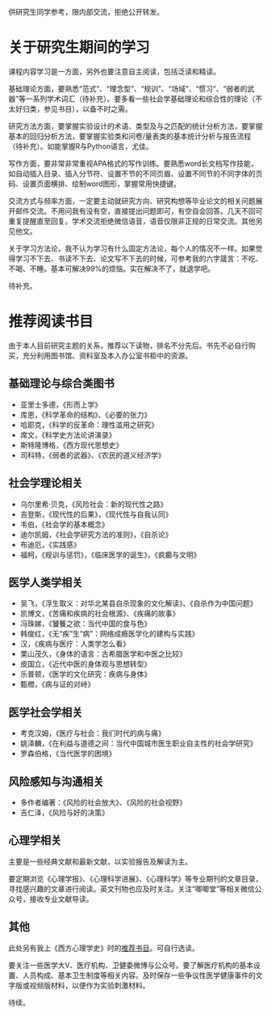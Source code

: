 

供研究生同学参考，限内部交流，拒绝公开转发。

# 关于研究生期间的学习

课程内容学习是一方面，另外也要注意自主阅读，包括泛读和精读。

基础理论方面，要熟悉“范式”、“理念型”、“规训”、“场域”、“惯习”、“弱者的武器”等一系列学术词汇（待补充）。要多看一些社会学基础理论和综合性的理论（不太好归类，参见书目），以备不时之需。

研究方法方面，要掌握实验设计的术语、类型及与之匹配的统计分析方法，要掌握基本的回归分析方法，要掌握实验类和问卷/量表类的基本统计分析与报告流程（待补充）。如能掌握R与Python语言，尤佳。

写作方面，要非常非常重视APA格式的写作训练。要熟悉word长文档写作技能，如自动插入目录、插入分节符、设置不节的不同页眉、设置不同节的不同字体的页码、设置页面横排、绘制word图形，掌握常用快捷键。

交流方式与频率方面，一定要主动就研究方向、研究构想等毕业论文的相关问题展开邮件交流。不用问我有没有空，直接提出问题即可，有空自会回答。几天不回可重复提醒直至回复。学术交流拒绝微信语音，语音仅限非正规的日常交流。其他另见他文。

关于学习方法论，我不认为学习有什么固定方法论，每个人的情况不一样。如果觉得学习不下去、书读不下去、论文写不下去的时候，可参考我的六字箴言：不吃、不喝、不睡。基本可解决99%的烦恼。实在解决不了，就退学吧。

待补充。

# 推荐阅读书目

由于本人目前研究主题的关系，推荐以下读物，排名不分先后。书先不必自行购买，充分利用图书馆、资料室及本人办公室书柜中的资源。

## 基础理论与综合类图书
- 亚里士多德，《形而上学》
- 库恩，《科学革命的结构》、《必要的张力》
- 哈耶克，《科学的反革命：理性滥用之研究》
- 席文，《科学史方法论讲演录》
- 斯特隆博格，《西方现代思想史》
- 司科特，《弱者的武器》、《农民的道义经济学》


## 社会学理论相关

- 乌尔里希·贝克，《风险社会：新的现代性之路》
- 吉登斯，《现代性的后果》，《现代性与自我认同》
- 韦伯，《社会学的基本概念》
- 迪尔凯姆，《社会学研究方法的准则》，《自杀论》
- 布迪厄，《实践感》
- 福柯，《规训与惩罚》，《临床医学的诞生》，《疯癫与文明》

## 医学人类学相关

- 吴飞，《浮生取义：对华北某县自杀现象的文化解读》、《自杀作为中国问题》
- 凯博文，《苦痛和疾病的社会根源》、《疾痛的故事》
- 冯珠娣，《饕餮之欲：当代中国的食与色》
- 韩俊红，《无“疾”生“病”：网络成瘾医学化的建构与实践》
- 汉，《疾病与医疗：人类学怎么看》
- 栗山茂久，《身体的语言：古希腊医学和中医之比较》
- 皮国立，《近代中医的身体观与思想转型》
- 乐普顿，《医学的文化研究：疾病与身体》
- 甄橙，《病与证的对峙》

## 医学社会学相关

- 考克汉姆，《医疗与社会：我们时代的病与痛》
- 姚泽麟，《在利益与道德之间：当代中国城市医生职业自主性的社会学研究》
- 罗森伯格，《当代医学的困境》

## 风险感知与沟通相关

- 多作者编著：《风险的社会放大》、《风险的社会视野》
- 吉仁泽，《风险与好的决策》

## 心理学相关

主要是一些经典文献和最新文献，以实验报告及解读为主。

要定期浏览《心理学报》、《心理科学进展》、《心理科学》等专业期刊的文章目录，寻找感兴趣的文章进行阅读。英文刊物也应及时关注。关注“唧唧堂”等相关微信公众号，接收专业文献导读。

## 其他

此处另有我上《西方心理学史》时的[推荐书目](https://github.com/xkdog/psyhistory/blob/master/introduction.md)。可自行选读。

要关注一些医学大V、医疗机构、卫健委微博与公众号。要了解医疗机构的基本设置、人员构成、基本卫生制度等相关内容。及时保存一些争议性医学健康事件的文字版或视频版材料，以便作为实验刺激材料。



待续。
